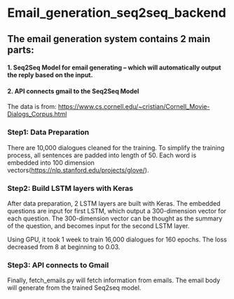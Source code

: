 # Email_generation_seq2seq_backend

## The email generation system contains 2 main parts: 

#### 1.	Seq2Seq Model for email generating – which will automatically output the reply based on the input. 
#### 2.	API connects gmail to the Seq2Seq Model 

The data is from:  https://www.cs.cornell.edu/~cristian/Cornell_Movie-Dialogs_Corpus.html


### Step1: Data Preparation
There are 10,000 dialogues cleaned for the training. To simplify the training process, all sentences are padded into length of 50. Each word is embedded into 100 dimension vectors(https://nlp.stanford.edu/projects/glove/).

### Step2: Build LSTM layers with Keras
After data preparation, 2 LSTM layers are built with Keras. 
The embedded questions are input for first LSTM, which output a 300-dimension vector for each question. 
The 300-dimension vector can be thought as the summary of the question, and becomes input for the second LSTM layer.

Using GPU, it took 1 week to train 16,000 dialogues for 160 epochs. The loss decreased from 8 at beginning to 0.03.

### Step3: API connects to Gmail
Finally, fetch_emails.py will fetch information from emails. The email body will generate from the trained Seq2seq model.







